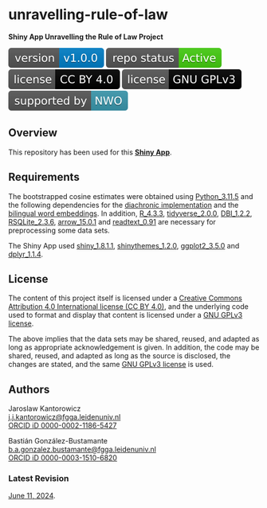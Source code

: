 # unravelling-rule-of-law
**Shiny App Unravelling the Rule of Law Project**

[![Version](https://raw.githubusercontent.com/rol-project/unravelling-rule-of-law/master/badges/v_1_0_0.svg)](CHANGELOG.md)  [![Project Status: Active – The project has reached a stable, usable state and is being actively developed.](https://raw.githubusercontent.com/rol-project/unravelling-rule-of-law/master/badges/active.svg)](STATUS.md) [![License](https://raw.githubusercontent.com/rol-project/unravelling-rule-of-law/master/badges/cc_by_4_0.svg)](LICENSE.md) [![License](https://raw.githubusercontent.com/rol-project/unravelling-rule-of-law/master/badges/gnu.svg)](LICENSE-GPL.md)  [![NWO](https://raw.githubusercontent.com/rol-project/unravelling-rule-of-law/master/badges/nwo.svg)](https://www.nwo.nl/en)

## Overview

This repository has been used for this [**Shiny App**](https://rol-project.shinyapps.io/unravelling-rule-of-law/).

## Requirements

The bootstrapped cosine estimates were obtained using [Python_3.11.5](https://www.python.org/downloads/release/python-3115/) and the following dependencies for the [diachronic implementation](requirements_diachronic.txt) and the [bilingual word embeddings](requirements_bwe.txt). In addition, [R_4.3.3](https://cran.r-project.org/bin/windows/base/old/4.3.3/), [tidyverse_2.0.0](https://cran.r-project.org/web/packages/tidyverse/index.html), [DBI_1.2.2](https://cran.r-project.org/web/packages/DBI/index.html), [RSQLite_2.3.6](https://cran.r-project.org/web/packages/RSQLite/index.html), [arrow_15.0.1](https://cran.r-project.org/web/packages/arrow/index.html) and [readtext_0.91](https://cran.r-project.org/web/packages/readtext/index.html) are necessary for preprocessing some data sets.

The Shiny App used [shiny_1.8.1.1](https://cran.r-project.org/web/packages/shiny/index.html), [shinythemes_1.2.0](https://cran.r-project.org/web/packages/shinythemes/index.html), [ggplot2_3.5.0](https://cran.r-project.org/web/packages/ggplot2/index.html) and [dplyr_1.1.4](https://cran.r-project.org/web/packages/dplyr/index.html).

## License

The content of this project itself is licensed under a [Creative Commons Attribution 4.0 International license (CC BY 4.0)](LICENSE.md), and the underlying code used to format and display that content is licensed under a [GNU GPLv3 license](LICENSE-GPL.md).

The above implies that the data sets may be shared, reused, and adapted as long as appropriate acknowledgement is given. In addition, the code may be shared, reused, and adapted as long as the source is disclosed, the changes are stated, and the same [GNU GPLv3 license](LICENSE-GPL.md) is used.

## Authors

Jaroslaw Kantorowicz \
j.j.kantorowicz@fgga.leidenuniv.nl \
[ORCID iD 0000-0002-1186-5427](https://orcid.org/0000-0002-1186-5427)

Bastián González-Bustamante \
b.a.gonzalez.bustamante@fgga.leidenuniv.nl \
[ORCID iD 0000-0003-1510-6820](https://orcid.org/0000-0003-1510-6820)

### Latest Revision

[June 11, 2024](CHANGELOG.md).
